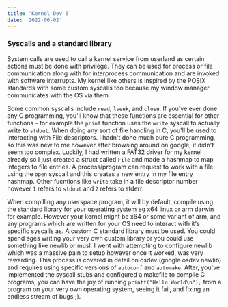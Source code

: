 ```yaml
---
title: 'Kernel Dev 6'
date: '2022-06-02'
---
```


### Syscalls and a standard library

System calls are used to call a kernel service from userland as certain actions must be done with privilege. They can be used for process or file communication along with for interprocess communication and are invoked with software interrupts. My kernel like others is inspired by the POSIX standards with some custom syscalls too because my window manager communicates with the OS via them. 

Some common syscalls include `read`, `lseek`, and `close`. If you've ever done any C programming, you'll know that these functions are essential for other functions - for example the `prinf` function uses the `write` syscall to actually write to `stdout`. When doing any sort of file handling in C, you'll be used to interacting with File descriptors. I hadn't done much pure C programming, so this was new to me however after browsing around on google, it didn't seem too complex. Luckily, I had written a FAT32 driver for my kernel already so I just created a struct called `File` and made a hashmap to map integers to file entries. A process/program can request to work with a file using the `open` syscall and this creates a new entry in my file entry hashmap. Other fucntions like `write` take in a file descriptor number however `1` refers to `stdout` and `2` refers to stderr.

When compilling any userspace program, it will by default, compile using the standard library for your operating system eg x64 linux or arm darwin for example. However your kernel might be x64 or some variant of arm, and any programs which are written for your OS need to interact with it's specific syscalls as. A custom C standard library must be used. You could spend ages writing your very own custom library or you could use something like newlib or musl. I went with attempting to configure newlib which was a massive pain to setup however once it worked, was very rewarding. This process is covered in detail on osdev (google osdev newlib) and requires using specific versions of `autoconf` and `automake`. After, you've implemented the syscall stubs and configured a makefile to compile C programs, you can have the joy of running `printf("Hello World\n");` from a program on your very own operating system, seeing it fail, and fixing an endless stream of bugs ;).